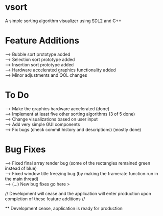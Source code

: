 # vsort
A simple sorting algorithm visualizer using SDL2 and C++

# Feature Additions
--> Bubble sort prototype added <br>
--> Selection sort prototype added <br>
--> Insertion sort prototype added <br>
--> Hardware accelerated graphics functionality added <br>
--> Minor adjustments and QOL changes

# To Do
--> Make the graphics hardware accelerated (done) <br>
--> Implement at least five other sorting algorithms (3 of 5 done) <br>
--> Change visualizations based on user input <br>
--> Add very simple GUI components <br>
--> Fix bugs (check commit history and descriptions) (mostly done)

# Bug Fixes
--> Fixed final array render bug (some of the rectangles remained green instead of blue) <br>
--> Fixed window title freezing bug (by making the framerate function run in the main thread) <br>
--> (...) New bug fixes go here > <br>

// Development will cease and the application will enter production upon completion of these feature additions //

** Development cease, application is ready for production


